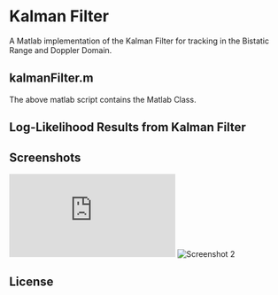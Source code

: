 # Kalman Filter

A Matlab implementation of the Kalman Filter for tracking in 
the Bistatic Range and  Doppler Domain.

## kalmanFilter.m

The above matlab script contains the Matlab Class.

## Log-Likelihood Results from Kalman Filter

## Screenshots

![Screenshot 1](https://github.com/itumeleng96/trackingFilters/edit/main/TrackingFilter-KalmanFilter/Readme.md#:~:text=RD%20Plot-,.png,-Readme.md)
![Screenshot 2](image_url_2)

## License
